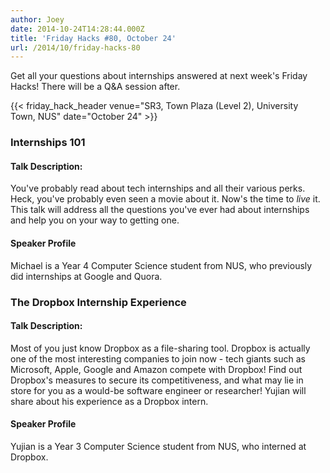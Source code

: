 ```yaml
---
author: Joey
date: 2014-10-24T14:28:44.000Z
title: 'Friday Hacks #80, October 24'
url: /2014/10/friday-hacks-80
---
```


Get all your questions about internships answered at next week's Friday Hacks! There will be a Q&A session after.

{{< friday_hack_header venue="SR3, Town Plaza (Level 2), University Town, NUS" date="October 24" >}}

### Internships 101

#### Talk Description:

You've probably read about tech internships and all their various perks. Heck, you've probably even seen a movie about it. Now's the time to _live_ it. This talk will address all the questions you've ever had about internships and help you on your way to getting one.

#### Speaker Profile
Michael is a Year 4 Computer Science student from NUS, who previously did internships at Google and Quora.

### The Dropbox Internship Experience

#### Talk Description:
Most of you just know Dropbox as a file-sharing tool. Dropbox is actually one of the most interesting companies to join now - tech giants such as Microsoft, Apple, Google and Amazon compete with Dropbox! Find out Dropbox's measures to secure its competitiveness, and what may lie in store for you as a would-be software engineer or researcher! Yujian will share about his experience as a Dropbox intern.

#### Speaker Profile
Yujian is a Year 3 Computer Science student from NUS, who interned at Dropbox.
